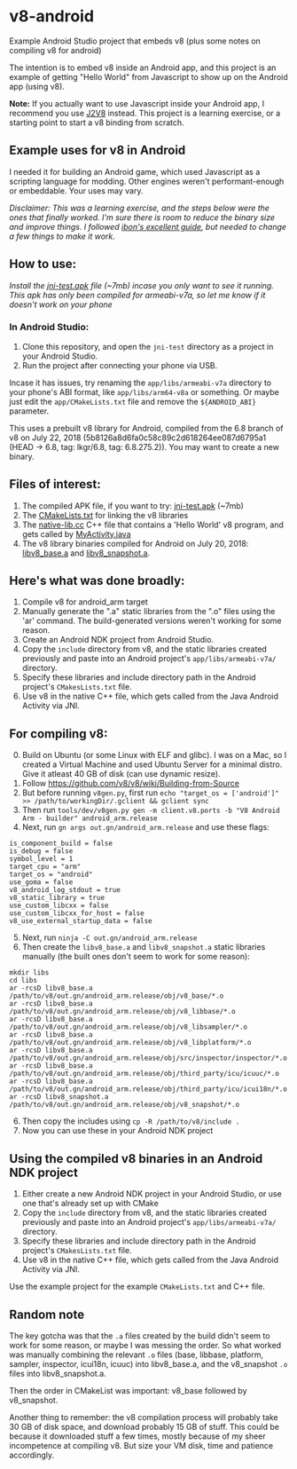 # v8-android
Example Android Studio project that embeds v8 (plus some notes on compiling v8 for android)

The intention is to embed v8 inside an Android app, and this project is an example of getting "Hello World" from Javascript to show up on the Android app (using v8).

**Note:** If you actually want to use Javascript inside your Android app, I recommend you use [J2V8](https://github.com/eclipsesource/J2V8) instead. This project is a learning exercise, or a starting point to start a v8 binding from scratch.

## Example uses for v8 in Android
I needed it for building an Android game, which used Javascript as a scripting language for modding. Other engines weren't performant-enough or embeddable. Your uses may vary.

*Disclaimer: This was a learning exercise, and the steps below were the ones that finally worked. I'm sure there is room to reduce the binary size and improve things. I followed [ibon's excellent guide](https://medium.com/@hyperandroid/compile-v8-for-arm-7-df45372f9d4e), but needed to change a few things to make it work.*

## How to use:
*Install the [jni-test.apk](https://github.com/cmdr2/v8-android/blob/master/jni-test.apk) file (~7mb) incase you only want to see it running. This apk has only been compiled for armeabi-v7a, so let me know if it doesn't work on your phone*

### In Android Studio:
1. Clone this repository, and open the `jni-test` directory as a project in your Android Studio.
2. Run the project after connecting your phone via USB.

Incase it has issues, try renaming the `app/libs/armeabi-v7a` directory to your phone's ABI format, like `app/libs/arm64-v8a` or something. Or maybe just edit the `app/CMakeLists.txt` file and remove the `${ANDROID_ABI}` parameter.

This uses a prebuilt v8 library for Android, compiled from the 6.8 branch of v8 on July 22, 2018 (5b8126a8d6fa0c58c89c2d618264ee087d6795a1 (HEAD -> 6.8, tag: lkgr/6.8, tag: 6.8.275.2)). You may want to create a new binary.

## Files of interest:
1. The compiled APK file, if you want to try: [jni-test.apk](https://github.com/cmdr2/v8-android/blob/master/jni-test.apk)  (~7mb)
2. The [CMakeLists.txt](https://github.com/cmdr2/v8-android/blob/master/jni-test/app/CMakeLists.txt) for linking the v8 libraries
3. The [native-lib.cc](https://github.com/cmdr2/v8-android/blob/master/jni-test/app/src/main/cpp/native-lib.cpp) C++ file that contains a 'Hello World' v8 program, and gets called by [MyActivity.java](https://github.com/cmdr2/v8-android/blob/master/jni-test/app/src/main/java/org/cmdr2/jnitest/MyActivity.java)
4. The v8 library binaries compiled for Android on July 20, 2018: [libv8_base.a](https://github.com/cmdr2/v8-android/blob/master/jni-test/app/libs/armeabi-v7a/libv8_base.a) and [libv8_snapshot.a](https://github.com/cmdr2/v8-android/blob/master/jni-test/app/libs/armeabi-v7a/libv8_snapshot.a).

## Here's what was done broadly:
1. Compile v8 for android_arm target
2. Manually generate the ".a" static libraries from the ".o" files using the 'ar' command. The build-generated versions weren't working for some reason.
3. Create an Android NDK project from Android Studio.
4. Copy the `include` directory from v8, and the static libraries created previously and paste into an Android project's `app/libs/armeabi-v7a/` directory.
5. Specify these libraries and include directory path in the Android project's `CMakesLists.txt` file.
6. Use v8 in the native C++ file, which gets called from the Java Android Activity via JNI.

## For compiling v8:
0. Build on Ubuntu (or some Linux with ELF and glibc). I was on a Mac, so I created a Virtual Machine and used Ubuntu Server for a minimal distro. Give it atleast 40 GB of disk (can use dynamic resize).
1. Follow https://github.com/v8/v8/wiki/Building-from-Source
2. But before running `v8gen.py`, first run `echo "target_os = ['android']" >> /path/to/workingDir/.gclient && gclient sync`
3. Then run `tools/dev/v8gen.py gen -m client.v8.ports -b "V8 Android Arm - builder" android_arm.release`
4. Next, run `gn args out.gn/android_arm.release` and use these flags:
```
is_component_build = false
is_debug = false
symbol_level = 1
target_cpu = "arm"
target_os = "android"
use_goma = false
v8_android_log_stdout = true
v8_static_library = true
use_custom_libcxx = false
use_custom_libcxx_for_host = false
v8_use_external_startup_data = false
```
5. Next, run `ninja -C out.gn/android_arm.release`
6. Then create the `libv8_base.a` and `libv8_snapshot.a` static libraries manually (the built ones don't seem to work for some reason):
```
mkdir libs
cd libs
ar -rcsD libv8_base.a /path/to/v8/out.gn/android_arm.release/obj/v8_base/*.o
ar -rcsD libv8_base.a /path/to/v8/out.gn/android_arm.release/obj/v8_libbase/*.o
ar -rcsD libv8_base.a /path/to/v8/out.gn/android_arm.release/obj/v8_libsampler/*.o
ar -rcsD libv8_base.a /path/to/v8/out.gn/android_arm.release/obj/v8_libplatform/*.o
ar -rcsD libv8_base.a /path/to/v8/out.gn/android_arm.release/obj/src/inspector/inspector/*.o
ar -rcsD libv8_base.a /path/to/v8/out.gn/android_arm.release/obj/third_party/icu/icuuc/*.o
ar -rcsD libv8_base.a /path/to/v8/out.gn/android_arm.release/obj/third_party/icu/icui18n/*.o
ar -rcsD libv8_snapshot.a /path/to/v8/out.gn/android_arm.release/obj/v8_snapshot/*.o
```
6. Then copy the includes using `cp -R /path/to/v8/include .`
7. Now you can use these in your Android NDK project

## Using the compiled v8 binaries in an Android NDK project
1. Either create a new Android NDK project in your Android Studio, or use one that's already set up with CMake
2. Copy the `include` directory from v8, and the static libraries created previously and paste into an Android project's `app/libs/armeabi-v7a/` directory.
3. Specify these libraries and include directory path in the Android project's `CMakesLists.txt` file.
4. Use v8 in the native C++ file, which gets called from the Java Android Activity via JNI.

Use the example project for the example `CMakeLists.txt` and C++ file.

## Random note
The key gotcha was that the `.a` files created by the build didn't seem to work for some reason, or maybe I was messing the order. So what worked was manually combining the relevant `.o` files (base, libbase, platform, sampler, inspector, icui18n, icuuc) into libv8_base.a, and the v8_snapshot `.o` files into libv8_snapshot.a.

Then the order in CMakeList was important: v8_base followed by v8_snapshot.

Another thing to remember: the v8 compilation process will probably take 30 GB of disk space, and download probably 15 GB of stuff. This could be because it downloaded stuff a few times, mostly because of my sheer incompetence at compiling v8. But size your VM disk, time and patience accordingly.
